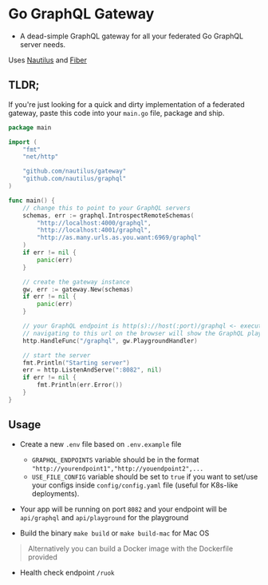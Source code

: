 # Go GraphQL Gateway

- A dead-simple GraphQL gateway for all your federated Go GraphQL server needs.

Uses [Nautilus](https://github.com/nautilus/gateway) and [Fiber](https://github.com/gofiber/fiber)

## TLDR;

If you're just looking for a quick and dirty implementation of a federated gateway, paste this code into your `main.go` file, package and ship.

```go 
package main

import (
	"fmt"
	"net/http"

	"github.com/nautilus/gateway"
	"github.com/nautilus/graphql"
)

func main() {
	// change this to point to your GraphQL servers
	schemas, err := graphql.IntrospectRemoteSchemas(
		"http://localhost:4000/graphql",
		"http://localhost:4001/graphql",
        "http://as.many.urls.as.you.want:6969/graphql"
	)
	if err != nil {
		panic(err)
	}

	// create the gateway instance
	gw, err := gateway.New(schemas)
	if err != nil {
		panic(err)
	}

    // your GraphQL endpoint is http(s)://host(:port)/graphql <- executes queries on POST
    // navigating to this url on the browser will show the GraphQL playground UI
	http.HandleFunc("/graphql", gw.PlaygroundHandler)

	// start the server
	fmt.Println("Starting server")
	err = http.ListenAndServe(":8082", nil)
	if err != nil {
		fmt.Println(err.Error())
	}
}
```


## Usage

- Create a new `.env` file based on `.env.example` file
	- `GRAPHQL_ENDPOINTS` variable should be in the format `"http://yourendpoint1","http://youendpoint2",...`
	- `USE_FILE_CONFIG` variable should be set to `true` if you want to set/use your configs inside `config/config.yaml` file (useful for K8s-like deployments).

- Your app will be running on port `8082` and your endpoint will be `api/graphql` and `api/playground` for the playground

- Build the binary `make build` or `make build-mac` for Mac OS

 > Alternatively you can build a Docker image with the Dockerfile provided

-  Health check endpoint `/ruok` 